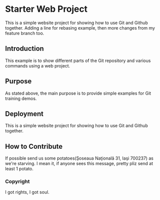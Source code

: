 # Starter Web Project
This is a simple website project for showing how to use Git and Github together.
Adding a line for rebasing example, then more changes from my feature branch too.

## Introduction
This example is to show different parts of the Git repository and various commands using a web project.

## Purpose
As stated above, the main purpose is to provide simple examples for Git training demos.

## Deployment
This is a simple website project for showing how to use Git and Github together.

## How to Contribute
If possible send us some potatoes(Şoseaua Naţională 31, Iaşi 700237) as we're starving. 
I mean it, if anyone sees this message, pretty pliz send at least 1 potato.

### Copyright
I got rights, I got soul.